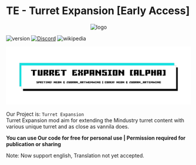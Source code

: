 # TE - Turret Expansion [Early Access]

<p align="center"><img src="https://imgur.com/U24DTKm.png" alt="logo" width="200"></p>

![version](https://img.shields.io/badge/Version-Alpha_2.2.0-green?logoColor=white&color=green) [![Discord](https://img.shields.io/badge/Discord-Join-2ea44f?logo=discord&color=5865F2)](https://discord.gg/pK6Zp2U7jd) ![wikipedia](https://img.shields.io/badge/Wiki-blue?logo=wikipedia&logoColor=white&color=blue&https://kanaede.github.io/MindustryExpansion/)

![Banner](assests/img/banner.png)

Our Project is: `Turret Expansion`  
Turret Expansion mod aim for extending the Mindustry turret content with various unique turret and as close as vannila does.

**You can use Our code for free for personal use | Permission required for publication or sharing**

Note: Now support english, Translation not yet accepted.
